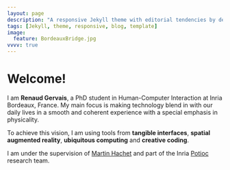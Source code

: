 ```yaml
---
layout: page
description: "A responsive Jekyll theme with editorial tendencies by designer Michael Rose."
tags: [Jekyll, theme, responsive, blog, template]
image:
  feature: BordeauxBridge.jpg
vvvv: true
---
```


# Welcome!
I am **Renaud Gervais**, a PhD student in Human-Computer Interaction at Inria Bordeaux, France. My main focus is making technology blend in with our daily lives in a smooth and coherent experience with a special emphasis in physicality.

To achieve this vision, I am using tools from **tangible interfaces**, **spatial augmented reality**, **ubiquitous computing** and **creative coding**.

I am under the supervision of [Martin Hachet](http://www.labri.fr/perso/hachet/) and part of the Inria [Potioc](http://team.inria.fr/potioc/) research team.